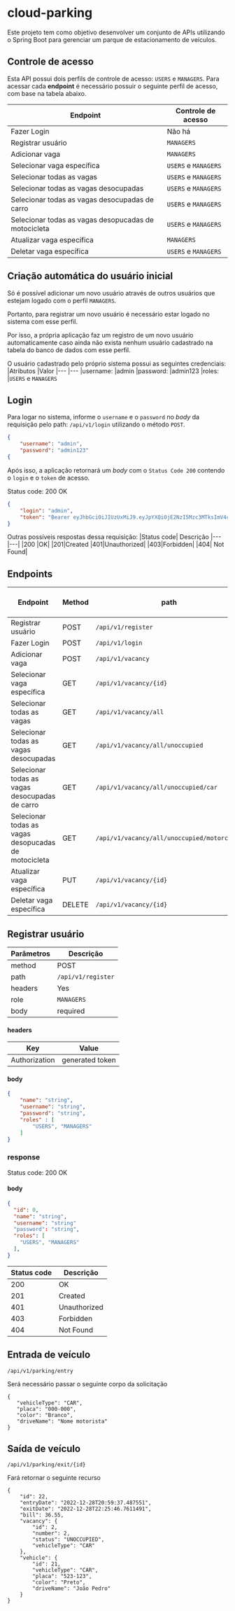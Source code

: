 # cloud-parking
Este projeto tem como objetivo desenvolver um conjunto de APIs utilizando o Spring Boot para gerenciar um parque de estacionamento de veículos.


## Controle de acesso
Esta API possui dois perfils de controle de acesso: `USERS` e `MANAGERS`.
Para acessar cada **endpoint** é necessário possuir o seguinte perfil de acesso, com base na tabela abaixo.

|Endpoint           |Controle de acesso
|---                |---
|Fazer Login        |Não há
|Registrar usuário  | `MANAGERS`
|Adicionar vaga      |`MANAGERS`
|Selecionar vaga específica  |`USERS` e `MANAGERS`
|Selecionar todas as vagas   |`USERS` e `MANAGERS`
|Selecionar todas as vagas desocupadas  |`USERS` e `MANAGERS`
|Selecionar todas as vagas desocupadas de carro |`USERS` e `MANAGERS`
|Selecionar todas as vagas desopucadas de motocicleta   |`USERS` e `MANAGERS`
|Atualizar vaga específica  |`MANAGERS`
|Deletar vaga específica    |`USERS` e `MANAGERS`

## Criação automática do usuário inicial

Só é possível adicionar um novo usuário através de outros usuários que estejam logado  com o perfil `MANAGERS`.

Portanto, para registrar um novo usuário é necessário estar logado no sistema com esse perfil.

Por isso, a própria aplicação faz um registro de um novo usuário automaticamente caso ainda não exista nenhum usuário cadastrado na tabela do banco de dados com esse perfil.

O usuário cadastrado pelo próprio sistema possui as seguintes credenciais:
|Atributos  |Valor
|---        |---
|username:  |admin
|password:  |admin123
|roles:     |`USERS` e `MANAGERS`

## Login
Para logar no sistema, informe o `username` e o `password` no _body_ da requisição pelo path: `/api/v1/login` utilizando o método `POST`.
```Json
{
    "username": "admin",
    "password": "admin123"
{
```
Após isso, a aplicação retornará um _body_ com o `Status Code 200` contendo o `login` e o `token` de acesso.

Status code: 200 OK
```Json
{
    "login": "admin",
    "token": "Bearer eyJhbGciOiJIUzUxMiJ9.eyJpYXQiOjE2NzI5Mzc3MTksImV4cCI6MTY3Mjk0MTMxOSwiYXV0aG9yaXRpZXMiOlsiUk9MRV9NQU5BR0VSUyIsIlJPTEVfVVNFUlMiXX0.pTxSmV-xFXbtGhzFuK3Fz3JkL7jsRXq5W3zwbapTLvsdLu7gP0-F033SlbxuLM29rs8W2CmdXs3ftoW1di73dQ"
}
```

Outras possíveis respostas dessa requisição:
|Status code| Descrição
|--- |---|
|200  |OK|
|201|Created
|401|Unauthorized|
|403|Forbidden|
|404| Not Found|





## Endpoints
|Endpoint                   |Method        |path                    |headers        |required       |Controle de acesso
|---                        |---           |---                     |---            |---            |---
|Registrar usuário          |POST          |`/api/v1/register`      |Sim            |body           |`MANAGERS`
|Fazer Login                |POST          |`/api/v1/login`         |Não            |body           |Não há
|Adicionar vaga             |POST          |`/api/v1/vacancy`       |Sim            |body           |`MANAGERS`
|Selecionar vaga específica |GET           |`/api/v1/vacancy/{id}`  |Sim            |Id             |`USERS` e `MANAGERS`
|Selecionar todas as vagas  |GET           |`/api/v1/vacancy/all`   |Sim            | -             |`USERS` e `MANAGERS`
|Selecionar todas as vagas desocupadas|GET |`/api/v1/vacancy/all/unoccupied`|Sim    | -             |`USERS` e `MANAGERS`
|Selecionar todas as vagas desocupadas de carro|GET|`/api/v1/vacancy/all/unoccupied/car`|Sim| -     |`USERS` e `MANAGERS`
|Selecionar todas as vagas desopucadas de motocicleta|GET|`/api/v1/vacancy/all/unoccupied/motorcycle`|Sim| -|`USERS` e `MANAGERS`
|Atualizar vaga específica  |PUT           |`/api/v1/vacancy/{id}`  |Sim            |Id             |`MANAGERS`
|Deletar vaga específica    |DELETE        |`/api/v1/vacancy/{id}`  |Sim            |Id             |`MANAGERS`
## Registrar usuário
|Parâmetros |Descrição  |
|---        |---        |
|method     |POST       |
|path       |`/api/v1/register`|
|headers    | Yes|
|role       |`MANAGERS`|   
|body       |required   |

#### headers
|Key   |Value|
|---   |---|
Authorization| generated token|

#### body
```Json
{
    "name": "string",
    "username": "string",
    "password": "string",
    "roles" : [
        "USERS", "MANAGERS"
    ]
}

```
### response
Status code: 200 OK
#### body
```Json
{
  "id": 0,
  "name": "string",
  "username": "string"
  "password": "string",
  "roles": [
    "USERS", "MANAGERS"
  ],
}
```
|Status code| Descrição
|--- |---|
|200  |OK|
|201|Created
|401|Unauthorized|
|403|Forbidden|
|404| Not Found|



## Entrada de veículo
```
/api/v1/parking/entry
```
Será necessário passar o seguinte corpo da solicitação
```
{
   "vehicleType": "CAR",
   "placa": "000-000",
   "color": "Branco",
   "driveName": "Nome motorista"
}
```

## Saída de veículo
```
/api/v1/parking/exit/{id}
```
Fará retornar o seguinte recurso
```
{
    "id": 22,
    "entryDate": "2022-12-28T20:59:37.487551",
    "exitDate": "2022-12-28T22:25:46.7611491",
    "bill": 36.55,
    "vacancy": {
        "id": 2,
        "number": 2,
        "status": "UNOCCUPIED",
        "vehicleType": "CAR"
    },
    "vehicle": {
        "id": 21,
        "vehicleType": "CAR",
        "placa": "523-123",
        "color": "Preto",
        "driveName": "João Pedro"
    }
}
```
